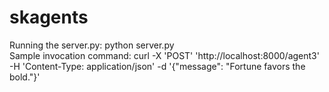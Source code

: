 # skagents

Running the server.py: python server.py <br />
Sample invocation command: curl -X 'POST' 'http://localhost:8000/agent3' -H 'Content-Type: application/json' -d '{"message": "Fortune favors the bold."}'
